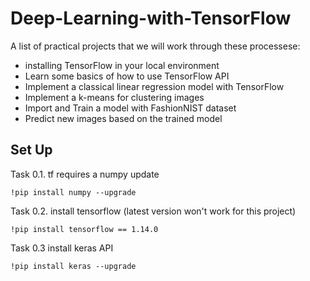 # Deep-Learning-with-TensorFlow
A list of practical projects that we will work through these processese:

- installing TensorFlow in your local environment
- Learn some basics of how to use TensorFlow API
- Implement a classical linear regression model with TensorFlow
- Implement a k-means for clustering images
- Import and Train a model with FashionNIST dataset
- Predict new images based on the trained model
## Set Up
Task 0.1. tf requires a numpy update
```
!pip install numpy --upgrade
```
Task 0.2. install tensorflow (latest version won't work for this project)
```
!pip install tensorflow == 1.14.0 
```
Task 0.3 install keras API
```
!pip install keras --upgrade
```

